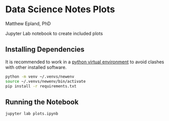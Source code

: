 # Data Science Notes Plots
Matthew Epland, PhD  

Jupyter Lab notebook to create included plots

## Installing Dependencies
It is recommended to work in a [python virtual environment](https://realpython.com/python-virtual-environments-a-primer/) to avoid clashes with other installed software.  
```bash
python -m venv ~/.venvs/newenv
source ~/.venvs/newenv/bin/activate
pip install -r requirements.txt
```

## Running the Notebook

```bash
jupyter lab plots.ipynb
```
